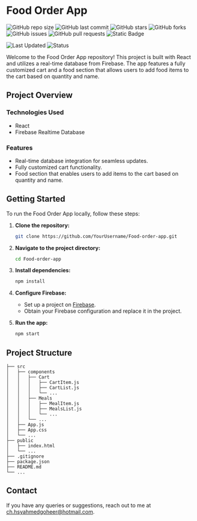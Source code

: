 # Food Order App
![GitHub repo size](https://img.shields.io/github/repo-size/Hasnat-Ahmed-Goheer/Food-order-app)
![GitHub last commit](https://img.shields.io/github/last-commit/Hasnat-Ahmed-Goheer/Food-order-app?color=blue)
![GitHub stars](https://img.shields.io/github/stars/Hasnat-Ahmed-Goheer/Food-order-app)
![GitHub forks](https://img.shields.io/github/forks/Hasnat-Ahmed-Goheer/Food-order-app)
![GitHub issues](https://img.shields.io/github/issues/Hasnat-Ahmed-Goheer/Food-order-app)
![GitHub pull requests](https://img.shields.io/github/issues-pr/Hasnat-Ahmed-Goheer/Food-order-app)
![Static Badge](https://img.shields.io/badge/%20build-passing-brightgreen)


![Last Updated](https://img.shields.io/github/last-commit/Hasnat-Ahmed-Goheer/Food-order-app?label=Last%20Updated&color=yellow)
![Status](https://img.shields.io/badge/Status-Completed-brightgreen)

Welcome to the Food Order App repository! This project is built with React and utilizes a real-time database from Firebase. The app features a fully customized cart and a food section that allows users to add food items to the cart based on quantity and name.

## Project Overview

### Technologies Used
- React
- Firebase Realtime Database

### Features
- Real-time database integration for seamless updates.
- Fully customized cart functionality.
- Food section that enables users to add items to the cart based on quantity and name.

## Getting Started

To run the Food Order App locally, follow these steps:

1. **Clone the repository:**

    ```bash
    git clone https://github.com/YourUsername/Food-order-app.git
    ```

2. **Navigate to the project directory:**

    ```bash
    cd Food-order-app
    ```

3. **Install dependencies:**

    ```bash
    npm install
    ```

4. **Configure Firebase:**
   - Set up a project on [Firebase](https://console.firebase.google.com/).
   - Obtain your Firebase configuration and replace it in the project.

5. **Run the app:**

    ```bash
    npm start
    ```

## Project Structure

```plaintext
├── src
│   ├── components
│   │   ├── Cart
│   │   │   ├── CartItem.js
│   │   │   ├── CartList.js
│   │   │   └── ...
│   │   ├── Meals
│   │   │   ├── MealItem.js
│   │   │   ├── MealsList.js
│   │   │   └── ...
│   │   └── ...
│   ├── App.js
│   ├── App.css
│   └── ...
├── public
│   ├── index.html
│   └── ...
├── .gitignore
├── package.json
├── README.md
└── ...
```
## Contact
If you have any queries or suggestions, reach out to me at [ch.hsyahmedgoheer@hotmail.com](mailto:ch.hsyahmedgoheer@hotmail.com).
